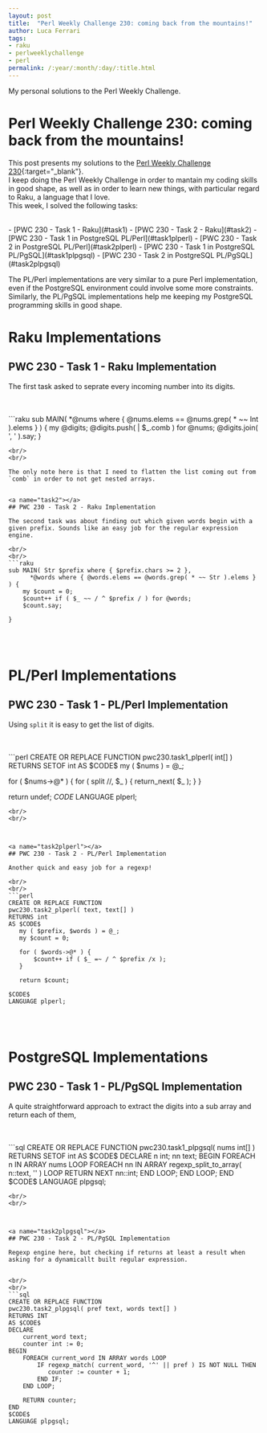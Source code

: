```yaml
---
layout: post
title:  "Perl Weekly Challenge 230: coming back from the mountains!"
author: Luca Ferrari
tags:
- raku
- perlweeklychallenge
- perl
permalink: /:year/:month/:day/:title.html
---
```

My personal solutions to the Perl Weekly Challenge.

# Perl Weekly Challenge 230: coming back from the mountains!

This post presents my solutions to the [Perl Weekly Challenge 230](https://perlweeklychallenge.org/blog/perl-weekly-challenge-230/){:target="_blank"}.
<br/>
I keep doing the Perl Weekly Challenge in order to mantain my coding skills in good shape, as well as in order to learn new things, with particular regard to Raku, a language that I love.
<br/>
This week, I solved the following tasks:

<br/>
- [PWC 230 - Task 1 - Raku](#task1)
- [PWC 230 - Task 2 - Raku](#task2)
- [PWC 230 - Task 1 in PostgreSQL PL/Perl](#task1plperl)
- [PWC 230 - Task 2 in PostgreSQL PL/Perl](#task2plperl)
- [PWC 230 - Task 1 in PostgreSQL PL/PgSQL](#task1plpgsql)
- [PWC 230 - Task 2 in PostgreSQL PL/PgSQL](#task2plpgsql)

The PL/Perl implementations are very similar to a pure Perl implementation, even if the PostgreSQL environment could involve some more constraints. Similarly, the PL/PgSQL implementations help me keeping my PostgreSQL programming skills in good shape.

# Raku Implementations

<a name="task1"></a>
## PWC 230 - Task 1 - Raku Implementation

The first task asked to seprate every incoming number into its digits.

<br/>
<br/>
```raku
sub MAIN( *@nums where { @nums.elems == @nums.grep( * ~~ Int ).elems } ) {
    my @digits;
    @digits.push( | $_.comb ) for @nums;
    @digits.join( ', ' ).say;
}

```
<br/>
<br/>

The only note here is that I need to flatten the list coming out from `comb` in order to not get nested arrays.


<a name="task2"></a>
## PWC 230 - Task 2 - Raku Implementation

The second task was about finding out which given words begin with a given prefix. Sounds like an easy job for the regular expression engine.

<br/>
<br/>
```raku
sub MAIN( Str $prefix where { $prefix.chars >= 2 },
	  *@words where { @words.elems == @words.grep( * ~~ Str ).elems } ) {
    my $count = 0;
    $count++ if ( $_ ~~ / ^ $prefix / ) for @words;
    $count.say;

}

```
<br/>
<br/>


# PL/Perl Implementations


<a name="task1plperl"></a>
## PWC 230 - Task 1 - PL/Perl Implementation

Using `split` it is easy to get the list of digits.

<br/>
<br/>
```perl
CREATE OR REPLACE FUNCTION
pwc230.task1_plperl( int[] )
RETURNS SETOF int
AS $CODE$
   my ( $nums ) = @_;

   for ( $nums->@* ) {
       for ( split //, $_ ) {
       	   return_next( $_ );
       }
   }

   return undef;
$CODE$
LANGUAGE plperl;

```
<br/>
<br/>



<a name="task2plperl"></a>
## PWC 230 - Task 2 - PL/Perl Implementation

Another quick and easy job for a regexp!

<br/>
<br/>
```perl
CREATE OR REPLACE FUNCTION
pwc230.task2_plperl( text, text[] )
RETURNS int
AS $CODE$
   my ( $prefix, $words ) = @_;
   my $count = 0;

   for ( $words->@* ) {
       $count++ if ( $_ =~ / ^ $prefix /x );
   }

   return $count;

$CODE$
LANGUAGE plperl;

```
<br/>
<br/>


# PostgreSQL Implementations

<a name="task1plpgsql"></a>
## PWC 230 - Task 1 - PL/PgSQL Implementation

A quite straightforward approach to extract the digits into a sub array and return each of them,

<br/>
<br/>
```sql
CREATE OR REPLACE FUNCTION
pwc230.task1_plpgsql( nums int[] )
RETURNS SETOF int
AS $CODE$
DECLARE
	n int;
	nn text;
BEGIN
	FOREACH n IN ARRAY nums LOOP
		FOREACH nn IN ARRAY regexp_split_to_array( n::text, '' ) LOOP
			RETURN NEXT nn::int;
		END LOOP;
	END LOOP;
END
$CODE$
LANGUAGE plpgsql;

```
<br/>
<br/>



<a name="task2plpgsql"></a>
## PWC 230 - Task 2 - PL/PgSQL Implementation

Regexp engine here, but checking if returns at least a result when asking for a dynamicallt built regular expression.


<br/>
<br/>
```sql
CREATE OR REPLACE FUNCTION
pwc230.task2_plpgsql( pref text, words text[] )
RETURNS INT
AS $CODE$
DECLARE
	current_word text;
	counter int := 0;
BEGIN
	FOREACH current_word IN ARRAY words LOOP
		IF regexp_match( current_word, '^' || pref ) IS NOT NULL THEN
		   counter := counter + 1;
		END IF;
	END LOOP;

	RETURN counter;
END
$CODE$
LANGUAGE plpgsql;

```
<br/>
<br/>
